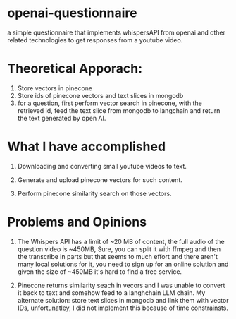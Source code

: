# openai-questionnaire

a simple questionnaire that implements whispersAPI from openai and other related technologies to get responses from a youtube video.

# Theoretical Apporach:

1. Store vectors in pinecone
2. Store ids of pinecone vectors and text slices in mongodb
3. for a question, first perform vector search in pinecone, with the retrieved id, feed the text slice from mongodb to langchain and return the text generated by open AI.

# What I have accomplished

1. Downloading and converting small youtube videos to text.

2. Generate and upload pinecone vectors for such content.

3. Perform pinecone similarity search on those vectors.

# Problems and Opinions

1. The Whispers API has a limit of ~20 MB of content, the full audio of the question video is ~450MB, Sure, you can split it with ffmpeg and then the transcribe in parts but that seems to much effort and there aren't many local solutions for it, you need to sign up for an online solution and given the size of ~450MB it's hard to find a free service.

2. Pinecone returns similarity seach in vecors and I was unable to convert it back to text and somehow feed to a langhchain LLM chain. My alternate solution: store text slices in mongodb and link them with vector IDs, unfortunatley, I did not implement this because of time constrainsts.

